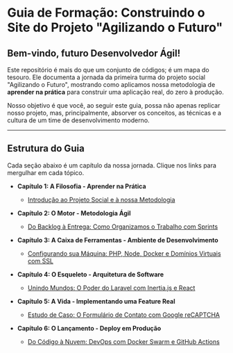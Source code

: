 # Guia de Formação: Construindo o Site do Projeto "Agilizando o Futuro"

## Bem-vindo, futuro Desenvolvedor Ágil!

Este repositório é mais do que um conjunto de códigos; é um mapa do tesouro. Ele documenta a jornada da primeira turma do projeto social "Agilizando o Futuro", mostrando como aplicamos nossa metodologia de **aprender na prática** para construir uma aplicação real, do zero à produção.

Nosso objetivo é que você, ao seguir este guia, possa não apenas replicar nosso projeto, mas, principalmente, absorver os conceitos, as técnicas e a cultura de um time de desenvolvimento moderno.

---

## Estrutura do Guia

Cada seção abaixo é um capítulo da nossa jornada. Clique nos links para mergulhar em cada tópico.

*   **Capítulo 1: A Filosofia - Aprender na Prática**
    *   [Introdução ao Projeto Social e à nossa Metodologia](./00-introducao.md)

*   **Capítulo 2: O Motor - Metodologia Ágil**
    *   [Do Backlog à Entrega: Como Organizamos o Trabalho com Sprints](./01-metodologia-agil.md)

*   **Capítulo 3: A Caixa de Ferramentas - Ambiente de Desenvolvimento**
    *   [Configurando sua Máquina: PHP, Node, Docker e Domínios Virtuais com SSL](./02-ambiente-desenvolvimento.md)

*   **Capítulo 4: O Esqueleto - Arquitetura de Software**
    *   [Unindo Mundos: O Poder do Laravel com Inertia.js e React](./03-arquitetura-de-software.md)

*   **Capítulo 5: A Vida - Implementando uma Feature Real**
    *   [Estudo de Caso: O Formulário de Contato com Google reCAPTCHA](./04-feature-formulario-contato.md)

*   **Capítulo 6: O Lançamento - Deploy em Produção**
    *   [Do Código à Nuvem: DevOps com Docker Swarm e GitHub Actions](./05-deploy-em-producao.md)
